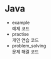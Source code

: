 # Java
* example</br>
예제 코드</br>
* practise</br>
개인 연습 코드</br>
* problem_solving</br>
문제 해결 코드</br>
